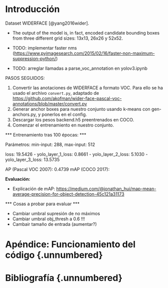 # Introducción

Dataset WIDERFACE [@yang2016wider].

- The output of the model is, in fact, encoded candidate bounding boxes from three different grid sizes: 13x13, 26x26 y 52x52.

- TODO: implementar faster nms (https://www.pyimagesearch.com/2015/02/16/faster-non-maximum-suppression-python/)

- TODO: arreglar llamadas a parse_voc_annotation en yolov3.ipynb

PASOS SEGUIDOS:

1. Convertir las anotaciones de WIDERFACE a formato VOC. Para ello se ha usado el archivo `convert.py`, adaptado de https://github.com/akofman/wider-face-pascal-voc-annotations/blob/master/convert.py
4. Generar anchor boxes para nuestro conjunto usando k-means con gen-anchors.py, y ponerlos en el config.
5. Descargar los pesos backend.h5 preentrenados en COCO.
6. Comenzar el entrenamiento en nuestro conjunto.

*** Entrenamiento tras 100 épocas: ***

Parámetros: min-input: 288, max-input: 512

loss: 19.5426 - yolo_layer_1_loss: 0.8661 - yolo_layer_2_loss: 5.1030 - yolo_layer_3_loss: 13.5735

AP (Pascal VOC 2007): 0.4739
mAP (COCO 2017):

**Evaluación:**

- Explicación de mAP: https://medium.com/@jonathan_hui/map-mean-average-precision-for-object-detection-45c121a31173

*** Cosas a probar para evaluar ***

- Cambiar umbral supresión de no máximos
- Cambiar umbral obj_thresh a 0.6 !!!
- Cambair tamaño de entrada (aumentar?)

# Apéndice: Funcionamiento del código {.unnumbered}

<!-- Esto es una prueba de referencia al apéndice: [Apéndice A: Funcionamiento del código].-->

# Bibliografía {.unnumbered}
